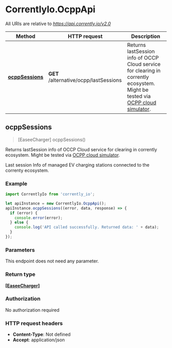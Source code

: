# CorrentlyIo.OcppApi

All URIs are relative to *https://api.corrently.io/v2.0*

Method | HTTP request | Description
------------- | ------------- | -------------
[**ocppSessions**](OcppApi.md#ocppSessions) | **GET** /alternative/ocpp/lastSessions | Returns lastSession info of OCCP Cloud service for clearing in corrently ecosystem. Might be tested via [OCPP cloud simulator](https://ocpp.corrently.cloud).



## ocppSessions

> [EaseeCharger] ocppSessions()

Returns lastSession info of OCCP Cloud service for clearing in corrently ecosystem. Might be tested via [OCPP cloud simulator](https://ocpp.corrently.cloud).

Last session Info of managed EV charging stations connected to the correnty ecosystem.    

### Example

```javascript
import CorrentlyIo from 'corrently_io';

let apiInstance = new CorrentlyIo.OcppApi();
apiInstance.ocppSessions((error, data, response) => {
  if (error) {
    console.error(error);
  } else {
    console.log('API called successfully. Returned data: ' + data);
  }
});
```

### Parameters

This endpoint does not need any parameter.

### Return type

[**[EaseeCharger]**](EaseeCharger.md)

### Authorization

No authorization required

### HTTP request headers

- **Content-Type**: Not defined
- **Accept**: application/json

